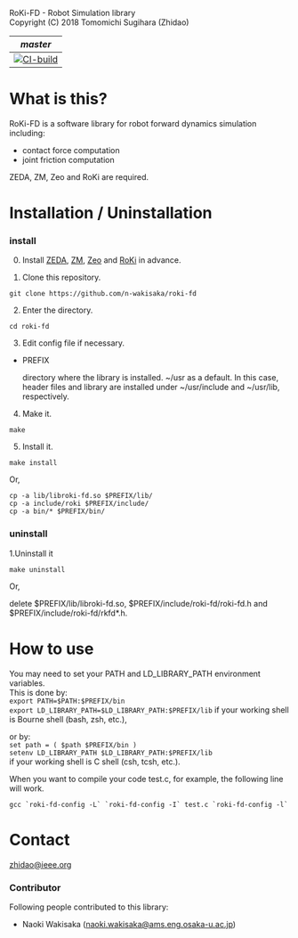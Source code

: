 RoKi-FD - Robot Simulation library  
Copyright (C) 2018 Tomomichi Sugihara (Zhidao)

| *master* |
|----------|
| [![CI-build](https://github.com/mi-lib/roki-fd/actions/workflows/build.yml/badge.svg)](https://github.com/mi-lib/roki-fd/actions/workflows/build.yml) |

# What is this?

RoKi-FD is a software library for robot forward dynamics simulation including:
* contact force computation
* joint friction computation

ZEDA, ZM, Zeo and RoKi are required.

# Installation / Uninstallation

### install
0. Install [ZEDA](https://github.com/zhidao/zeda), [ZM](https://github.com/zhidao/zm), [Zeo](https://github.com/zhidao/zeo) and [RoKi](https://github.com/zhidao/roki) in advance.

1. Clone this repository.

  `git clone https://github.com/n-wakisaka/roki-fd`

2. Enter the directory.

  `cd roki-fd`

3. Edit config file if necessary.

  * PREFIX
    
    directory where the library is installed.
    ~/usr as a default. In this case, header files and library are installed under ~/usr/include and ~/usr/lib, respectively.

4. Make it.

  `make`

5. Install it.

  `make install`

  Or,

  `cp -a lib/libroki-fd.so $PREFIX/lib/`  
  `cp -a include/roki $PREFIX/include/`  
  `cp -a bin/* $PREFIX/bin/`

### uninstall
1.Uninstall it

  `make uninstall`
  
  Or, 
  
  delete $PREFIX/lib/libroki-fd.so, $PREFIX/include/roki-fd/roki-fd.h and $PREFIX/include/roki-fd/rkfd*.h.

# How to use

You may need to set your PATH and LD_LIBRARY_PATH environment variables.  
This is done by:  
`export PATH=$PATH:$PREFIX/bin`  
`export LD_LIBRARY_PATH=$LD_LIBRARY_PATH:$PREFIX/lib`
if your working shell is Bourne shell (bash, zsh, etc.),

or by:  
`set path = ( $path $PREFIX/bin )`  
`setenv LD_LIBRARY_PATH $LD_LIBRARY_PATH:$PREFIX/lib`  
if your working shell is C shell (csh, tcsh, etc.).

When you want to compile your code test.c, for example, the following line will work.

```gcc `roki-fd-config -L` `roki-fd-config -I` test.c `roki-fd-config -l` ```

# Contact

zhidao@ieee.org

### Contributor

Following people contributed to this library:
* Naoki Wakisaka (naoki.wakisaka@ams.eng.osaka-u.ac.jp)
